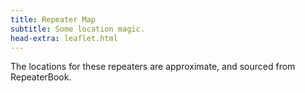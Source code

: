 ```yaml
---
title: Repeater Map
subtitle: Some location magic.
head-extra: leaflet.html
---
```


The locations for these repeaters are approximate, and sourced from RepeaterBook.

<div id="map" style="height: 730px; border-radius: 500px;"></div>

<style>
    .custom-icon {
        background-color: #165a0a;
        border-radius: 50%;
        text-align: center;
        color: white;
    }

    .icon-label {
        line-height: 25px;
        /* Match the height of the icon */
    }
</style>


<script>
var map = L.map('map').setView([47.63, -122.75], 8);

L.tileLayer('https://tile.openstreetmap.org/{z}/{x}/{y}.png', {
    maxZoom: 19,
    attribution: '&copy; <a href="http://www.openstreetmap.org/copyright">OpenStreetMap</a>'
}).addTo(map);

L.marker([47.6239004150, -122.3150024400], {icon: L.divIcon({className: 'custom-icon', html: "<div class='icon-label'>...</div>", iconSize: [25, 25]}) }).bindPopup('RR# 1 - WW7PSR (146.960)<br>RR# 2 - WW7PSR (52.870)<br>RR# 3 - WW7PSR (440.775)<br>RR# 10 - W7ACS (442.875)<br>').addTo(map);
L.marker([47.4508018500, -122.2870025600], {icon: L.divIcon({className: 'custom-icon', html: "<div class='icon-label'>...</div>", iconSize: [25, 25]}) }).bindPopup('RR# 4 - NC7G (146.660)<br>RR# 5 - WA7ST (443.100)<br>').addTo(map);
L.marker([47.7724990800, -122.9300003100], {icon: L.divIcon({className: 'custom-icon', html: "<div class='icon-label'>6</div>", iconSize: [25, 25]}) }).bindPopup('RR# 6 - K7DK (440.950)<br>').addTo(map);
L.marker([48.5833015400, -122.1449966400], {icon: L.divIcon({className: 'custom-icon', html: "<div class='icon-label'>7</div>", iconSize: [25, 25]}) }).bindPopup('RR# 7 - N7GDE (145.190)<br>').addTo(map);
L.marker([47.6031132000, -122.3187965000], {icon: L.divIcon({className: 'custom-icon', html: "<div class='icon-label'>8</div>", iconSize: [25, 25]}) }).bindPopup('RR# 8 - W7ACS (442.300)<br>').addTo(map);
L.marker([47.6043014500, -122.3300018300], {icon: L.divIcon({className: 'custom-icon', html: "<div class='icon-label'>9</div>", iconSize: [25, 25]}) }).bindPopup('RR# 9 - W7ACS (444.550)<br>').addTo(map);
L.marker([47.6510101000, -122.3893988000], {icon: L.divIcon({className: 'custom-icon', html: "<div class='icon-label'>11</div>", iconSize: [25, 25]}) }).bindPopup('RR# 11 - W7ACS (443.475)<br>').addTo(map);
L.marker([47.6901190000, -122.3177855000], {icon: L.divIcon({className: 'custom-icon', html: "<div class='icon-label'>12</div>", iconSize: [25, 25]}) }).bindPopup('RR# 12 - W7ACS (443.650)<br>').addTo(map);
L.marker([47.7719300000, -122.2810100000], {icon: L.divIcon({className: 'custom-icon', html: "<div class='icon-label'>13</div>", iconSize: [25, 25]}) }).bindPopup('RR# 13 - W7ACS (440.600)<br>').addTo(map);
L.marker([47.5209999100, -122.3430023200], {icon: L.divIcon({className: 'custom-icon', html: "<div class='icon-label'>14</div>", iconSize: [25, 25]}) }).bindPopup('RR# 14 - W7ACS (443.200)<br>').addTo(map);
L.marker([47.6299300000, -121.9500800000], {icon: L.divIcon({className: 'custom-icon', html: "<div class='icon-label'>15</div>", iconSize: [25, 25]}) }).bindPopup('RR# 15 - WA7TBP (223.960)<br>').addTo(map);
L.marker([48.1170005800, -122.7600021400], {icon: L.divIcon({className: 'custom-icon', html: "<div class='icon-label'>16</div>", iconSize: [25, 25]}) }).bindPopup('RR# 16 - W7JCR (145.150)<br>').addTo(map);
L.marker([48.0583000200, -122.6880035400], {icon: L.divIcon({className: 'custom-icon', html: "<div class='icon-label'>17</div>", iconSize: [25, 25]}) }).bindPopup('RR# 17 - AA7MI (440.725)<br>').addTo(map);
L.marker([47.0279998800, -122.8970031700], {icon: L.divIcon({className: 'custom-icon', html: "<div class='icon-label'>18</div>", iconSize: [25, 25]}) }).bindPopup('RR# 18 - NT7H (147.360)<br>').addTo(map);
L.marker([46.8428497300, -122.7649993900], {icon: L.divIcon({className: 'custom-icon', html: "<div class='icon-label'>...</div>", iconSize: [25, 25]}) }).bindPopup('RR# 19 - NT7H (224.460)<br>RR# 20 - NT7H (441.400)<br>').addTo(map);
L.marker([47.5683670000, -122.2207290000], {icon: L.divIcon({className: 'custom-icon', html: "<div class='icon-label'>...</div>", iconSize: [25, 25]}) }).bindPopup('RR# 21 - W7MIR (147.160)<br>RR# 22 - W7MIR (440.150)<br>').addTo(map);
L.marker([47.6445007300, -122.6949996900], {icon: L.divIcon({className: 'custom-icon', html: "<div class='icon-label'>23</div>", iconSize: [25, 25]}) }).bindPopup('RR# 23 - KC7Z (444.075)<br>').addTo(map);
L.marker([48.2125015300, -122.7050018300], {icon: L.divIcon({className: 'custom-icon', html: "<div class='icon-label'>24</div>", iconSize: [25, 25]}) }).bindPopup('RR# 24 - W7AVM (146.860)<br>').addTo(map);
L.marker([48.0982722000, -122.5731977000], {icon: L.divIcon({className: 'custom-icon', html: "<div class='icon-label'>25</div>", iconSize: [25, 25]}) }).bindPopup('RR# 25 - N7KN (441.425)<br>').addTo(map);
L.marker([47.6324996900, -122.3560028100], {icon: L.divIcon({className: 'custom-icon', html: "<div class='icon-label'>26</div>", iconSize: [25, 25]}) }).bindPopup('RR# 26 - WW7SEA (444.700)<br>').addTo(map);
L.marker([47.7622489900, -122.3494988000], {icon: L.divIcon({className: 'custom-icon', html: "<div class='icon-label'>...</div>", iconSize: [25, 25]}) }).bindPopup('RR# 27 - W7AUX (442.825)<br>RR# 28 - W7AUX (440.300)<br>RR# 29 - W7AUX (224.020)<br>').addTo(map);
L.marker([47.5038986200, -121.9759979200], {icon: L.divIcon({className: 'custom-icon', html: "<div class='icon-label'>...</div>", iconSize: [25, 25]}) }).bindPopup('RR# 30 - K7NWS (145.330)<br>RR# 31 - K7NWS (224.340)<br>RR# 32 - K7NWS (442.075)<br>').addTo(map);
L.marker([47.6884994500, -122.1559982300], {icon: L.divIcon({className: 'custom-icon', html: "<div class='icon-label'>...</div>", iconSize: [25, 25]}) }).bindPopup('RR# 33 - K7LWH (53.170)<br>RR# 34 - K7LWH (145.490)<br>').addTo(map);
L.marker([47.6814994800, -122.2089996300], {icon: L.divIcon({className: 'custom-icon', html: "<div class='icon-label'>...</div>", iconSize: [25, 25]}) }).bindPopup('RR# 35 - K7LWH (224.360)<br>RR# 36 - K7LWH (441.075)<br>').addTo(map);
L.marker([47.8566093400, -122.2836761500], {icon: L.divIcon({className: 'custom-icon', html: "<div class='icon-label'>37</div>", iconSize: [25, 25]}) }).bindPopup('RR# 37 - W7FLY (443.925)<br>').addTo(map);
L.marker([47.7376770000, -122.2307900000], {icon: L.divIcon({className: 'custom-icon', html: "<div class='icon-label'>38</div>", iconSize: [25, 25]}) }).bindPopup('RR# 38 - NE7MC (442.000)<br>').addTo(map);
L.marker([47.4896147000, -121.9579761000], {icon: L.divIcon({className: 'custom-icon', html: "<div class='icon-label'>39</div>", iconSize: [25, 25]}) }).bindPopup('RR# 39 - WW7STR (146.875)<br>').addTo(map);
L.marker([47.5402977300, -122.0999272350], {icon: L.divIcon({className: 'custom-icon', html: "<div class='icon-label'>...</div>", iconSize: [25, 25]}) }).bindPopup('RR# 40 - WW7STR (224.440)<br>RR# 95 - W7RNK (147.995)<br>').addTo(map);
L.marker([47.5405998200, -122.0979995700], {icon: L.divIcon({className: 'custom-icon', html: "<div class='icon-label'>41</div>", iconSize: [25, 25]}) }).bindPopup('RR# 41 - WW7STR (441.550)<br>').addTo(map);
L.marker([47.4883679340, -121.9470088800], {icon: L.divIcon({className: 'custom-icon', html: "<div class='icon-label'>...</div>", iconSize: [25, 25]}) }).bindPopup('RR# 42 - WW7STR (443.050)<br>RR# 71 - K7LED (146.820)<br>RR# 72 - K7LED (224.120)<br>RR# 73 - WA7HJR (444.650)<br>RR# 74 - KB7CNN (1292.200)<br>').addTo(map);
L.marker([47.5559005700, -122.1159973100], {icon: L.divIcon({className: 'custom-icon', html: "<div class='icon-label'>43</div>", iconSize: [25, 25]}) }).bindPopup('RR# 43 - WW7STR (927.2125)<br>').addTo(map);
L.marker([47.0530272050, -122.2944118600], {icon: L.divIcon({className: 'custom-icon', html: "<div class='icon-label'>...</div>", iconSize: [25, 25]}) }).bindPopup('RR# 44 - N3KPU (145.230)<br>RR# 68 - W7EAT (224.180)<br>').addTo(map);
L.marker([47.1091003400, -122.5530014000], {icon: L.divIcon({className: 'custom-icon', html: "<div class='icon-label'>45</div>", iconSize: [25, 25]}) }).bindPopup('RR# 45 - KE7YYD (442.750)<br>').addTo(map);
L.marker([47.3946000000, -122.5966000000], {icon: L.divIcon({className: 'custom-icon', html: "<div class='icon-label'>46</div>", iconSize: [25, 25]}) }).bindPopup('RR# 46 - W7TJL (224.200)<br>').addTo(map);
L.marker([47.3222999600, -122.3130035400], {icon: L.divIcon({className: 'custom-icon', html: "<div class='icon-label'>...</div>", iconSize: [25, 25]}) }).bindPopup('RR# 47 - WA7FW (147.040)<br>RR# 48 - WA7FW (146.760)<br>RR# 49 - WA7FW (442.950)<br>').addTo(map);
L.marker([47.2774009700, -122.2919998200], {icon: L.divIcon({className: 'custom-icon', html: "<div class='icon-label'>50</div>", iconSize: [25, 25]}) }).bindPopup('RR# 50 - WA7FW (442.925)<br>').addTo(map);
L.marker([47.3062355469, -122.3230332117], {icon: L.divIcon({className: 'custom-icon', html: "<div class='icon-label'>...</div>", iconSize: [25, 25]}) }).bindPopup('RR# 51 - WA7FW (146.840)<br>RR# 52 - WA7FW (443.850)<br>RR# 53 - WA7FW (1290.100)<br>').addTo(map);
L.marker([48.6777992200, -122.8320007300], {icon: L.divIcon({className: 'custom-icon', html: "<div class='icon-label'>...</div>", iconSize: [25, 25]}) }).bindPopup('RR# 54 - K7SKW (146.740)<br>RR# 84 - N7JN (224.480)<br>').addTo(map);
L.marker([48.6776008600, -122.8310012800], {icon: L.divIcon({className: 'custom-icon', html: "<div class='icon-label'>...</div>", iconSize: [25, 25]}) }).bindPopup('RR# 55 - K7SKW (444.050)<br>RR# 83 - WA6MPG (224.540)<br>').addTo(map);
L.marker([48.7821006800, -122.3700027500], {icon: L.divIcon({className: 'custom-icon', html: "<div class='icon-label'>56</div>", iconSize: [25, 25]}) }).bindPopup('RR# 56 - K7SKW (443.750)<br>').addTo(map);
L.marker([48.8018989600, -122.4609985400], {icon: L.divIcon({className: 'custom-icon', html: "<div class='icon-label'>57</div>", iconSize: [25, 25]}) }).bindPopup('RR# 57 - K7SKW (147.160)<br>').addTo(map);
L.marker([48.8017005900, -122.4619979900], {icon: L.divIcon({className: 'custom-icon', html: "<div class='icon-label'>58</div>", iconSize: [25, 25]}) }).bindPopup('RR# 58 - K7SKW (443.650)<br>').addTo(map);
L.marker([47.3910700000, -122.6079000000], {icon: L.divIcon({className: 'custom-icon', html: "<div class='icon-label'>59</div>", iconSize: [25, 25]}) }).bindPopup('RR# 59 - KA7EOC (145.350)<br>').addTo(map);
L.marker([47.2150993300, -123.1009979200], {icon: L.divIcon({className: 'custom-icon', html: "<div class='icon-label'>...</div>", iconSize: [25, 25]}) }).bindPopup('RR# 60 - N7SK (146.720)<br>RR# 61 - N7SK (443.250)<br>RR# 62 - N7SK (927.4125)<br>').addTo(map);
L.marker([47.9978981000, -122.1949996900], {icon: L.divIcon({className: 'custom-icon', html: "<div class='icon-label'>63</div>", iconSize: [25, 25]}) }).bindPopup('RR# 63 - WA7LAW (147.180)<br>').addTo(map);
L.marker([47.9980011000, -122.1940002400], {icon: L.divIcon({className: 'custom-icon', html: "<div class='icon-label'>64</div>", iconSize: [25, 25]}) }).bindPopup('RR# 64 - WA7LAW (444.575)<br>').addTo(map);
L.marker([47.3866150000, -122.8609950000], {icon: L.divIcon({className: 'custom-icon', html: "<div class='icon-label'>...</div>", iconSize: [25, 25]}) }).bindPopup('RR# 65 - NM7E (145.170)<br>RR# 66 - NM7E (224.260)<br>').addTo(map);
L.marker([46.8431010000, -122.3149560000], {icon: L.divIcon({className: 'custom-icon', html: "<div class='icon-label'>...</div>", iconSize: [25, 25]}) }).bindPopup('RR# 67 - W7EAT (146.700)<br>RR# 69 - W7EAT (442.725)<br>').addTo(map);
L.marker([47.1997985800, -121.7559967000], {icon: L.divIcon({className: 'custom-icon', html: "<div class='icon-label'>70</div>", iconSize: [25, 25]}) }).bindPopup('RR# 70 - W7AAO (145.370)<br>').addTo(map);
L.marker([47.6557998700, -122.5479965200], {icon: L.divIcon({className: 'custom-icon', html: "<div class='icon-label'>...</div>", iconSize: [25, 25]}) }).bindPopup('RR# 75 - W7NPC (444.475)<br>RR# 76 - W7NPC (444.5625)<br>RR# 77 - W7NPC (1290.500)<br>').addTo(map);
L.marker([48.0794982900, -123.1019973800], {icon: L.divIcon({className: 'custom-icon', html: "<div class='icon-label'>78</div>", iconSize: [25, 25]}) }).bindPopup('RR# 78 - K6MBY (444.900)<br>').addTo(map);
L.marker([48.0781400000, -123.4120700000], {icon: L.divIcon({className: 'custom-icon', html: "<div class='icon-label'>79</div>", iconSize: [25, 25]}) }).bindPopup('RR# 79 - WF7W (145.130)<br>').addTo(map);
L.marker([48.0069007900, -122.9710006700], {icon: L.divIcon({className: 'custom-icon', html: "<div class='icon-label'>80</div>", iconSize: [25, 25]}) }).bindPopup('RR# 80 - KC7EQO (442.100)<br>').addTo(map);
L.marker([48.1442985500, -123.6750030500], {icon: L.divIcon({className: 'custom-icon', html: "<div class='icon-label'>81</div>", iconSize: [25, 25]}) }).bindPopup('RR# 81 - W7FEL (146.760)<br>').addTo(map);
L.marker([47.7565994300, -122.2809982300], {icon: L.divIcon({className: 'custom-icon', html: "<div class='icon-label'>82</div>", iconSize: [25, 25]}) }).bindPopup('RR# 82 - WA7FUS (224.220)<br>').addTo(map);
L.marker([47.2528991700, -122.4440002400], {icon: L.divIcon({className: 'custom-icon', html: "<div class='icon-label'>...</div>", iconSize: [25, 25]}) }).bindPopup('RR# 85 - W7DK (147.280)<br>RR# 86 - W7DK (440.625)<br>').addTo(map);
L.marker([46.8431015000, -122.7630004900], {icon: L.divIcon({className: 'custom-icon', html: "<div class='icon-label'>87</div>", iconSize: [25, 25]}) }).bindPopup('RR# 87 - W7DK (147.380)<br>').addTo(map);
L.marker([47.2794449000, -122.5123217000], {icon: L.divIcon({className: 'custom-icon', html: "<div class='icon-label'>88</div>", iconSize: [25, 25]}) }).bindPopup('RR# 88 - W7TED (442.450)<br>').addTo(map);
L.marker([46.4879350000, -123.2161347000], {icon: L.divIcon({className: 'custom-icon', html: "<div class='icon-label'>89</div>", iconSize: [25, 25]}) }).bindPopup('RR# 89 - K7CH (52.930)<br>').addTo(map);
L.marker([47.3125800000, -123.3725683000], {icon: L.divIcon({className: 'custom-icon', html: "<div class='icon-label'>90</div>", iconSize: [25, 25]}) }).bindPopup('RR# 90 - K7CH (53.030)<br>').addTo(map);
L.marker([47.0042643000, -122.5398460000], {icon: L.divIcon({className: 'custom-icon', html: "<div class='icon-label'>91</div>", iconSize: [25, 25]}) }).bindPopup('RR# 91 - WA7ROY (444.175)<br>').addTo(map);
L.marker([47.2211990400, -121.8509979200], {icon: L.divIcon({className: 'custom-icon', html: "<div class='icon-label'>92</div>", iconSize: [25, 25]}) }).bindPopup('RR# 92 - N7OEP (53.330)<br>').addTo(map);
L.marker([47.2042999300, -121.9919967700], {icon: L.divIcon({className: 'custom-icon', html: "<div class='icon-label'>...</div>", iconSize: [25, 25]}) }).bindPopup('RR# 93 - N7OEP (440.075)<br>RR# 94 - N7OEP (443.175)<br>').addTo(map);
L.marker([47.5404497750, -122.3781309250], {icon: L.divIcon({className: 'custom-icon', html: "<div class='icon-label'>...</div>", iconSize: [25, 25]}) }).bindPopup('RR# 96 - W7AW (53.290)<br>RR# 97 - W7AW (145.130)<br>RR# 98 - W7AW (440.975)<br>RR# 99 - W7AW (441.800)<br>').addTo(map);
L.marker([48.5603981000, -123.1200027500], {icon: L.divIcon({className: 'custom-icon', html: "<div class='icon-label'>100</div>", iconSize: [25, 25]}) }).bindPopup('RR# 100 - N7JN (146.700)<br>').addTo(map);
L.marker([48.5343017600, -123.0169982900], {icon: L.divIcon({className: 'custom-icon', html: "<div class='icon-label'>...</div>", iconSize: [25, 25]}) }).bindPopup('RR# 101 - N7JN (145.250)<br>RR# 102 - N7JN (442.4625)<br>').addTo(map);
L.marker([48.2249984700, -122.5000000000], {icon: L.divIcon({className: 'custom-icon', html: "<div class='icon-label'>...</div>", iconSize: [25, 25]}) }).bindPopup('RR# 103 - W7PIG (147.360)<br>RR# 104 - W7PIG (441.050)<br>').addTo(map);
L.marker([46.9753990200, -123.8160018900], {icon: L.divIcon({className: 'custom-icon', html: "<div class='icon-label'>105</div>", iconSize: [25, 25]}) }).bindPopup('RR# 105 - W7ZA (147.160)<br>').addTo(map);
L.marker([47.4128990200, -123.8799972500], {icon: L.divIcon({className: 'custom-icon', html: "<div class='icon-label'>106</div>", iconSize: [25, 25]}) }).bindPopup('RR# 106 - W7ZA (146.900)<br>').addTo(map);
L.marker([46.9730987500, -123.1350021400], {icon: L.divIcon({className: 'custom-icon', html: "<div class='icon-label'>107</div>", iconSize: [25, 25]}) }).bindPopup('RR# 107 - K7CPR (145.470)<br>').addTo(map);
L.marker([48.6874008200, -122.3619995100], {icon: L.divIcon({className: 'custom-icon', html: "<div class='icon-label'>108</div>", iconSize: [25, 25]}) }).bindPopup('RR# 108 - W7ECG (146.450)<br>').addTo(map);
L.marker([48.6887016300, -122.3610000600], {icon: L.divIcon({className: 'custom-icon', html: "<div class='icon-label'>...</div>", iconSize: [25, 25]}) }).bindPopup('RR# 109 - W7ECG (224.160)<br>RR# 110 - W7ECG (440.475)<br>RR# 112 - W7ECG (442.250)<br>').addTo(map);
L.marker([48.8614140000, -122.6176610000], {icon: L.divIcon({className: 'custom-icon', html: "<div class='icon-label'>111</div>", iconSize: [25, 25]}) }).bindPopup('RR# 111 - W7ECG (440.7375)<br>').addTo(map);
L.marker([48.7361205700, -122.4810043900], {icon: L.divIcon({className: 'custom-icon', html: "<div class='icon-label'>113</div>", iconSize: [25, 25]}) }).bindPopup('RR# 113 - W7BFD (442.300)<br>').addTo(map);

</script>
